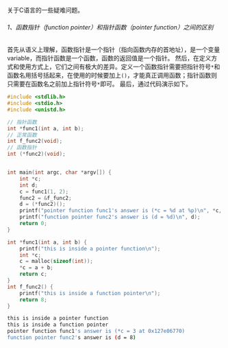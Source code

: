 关于C语言的一些疑难问题。

###### 1、函数指针（function pointer）和指针函数（pointer function）之间的区别

首先从语义上理解，函数指针是一个指针（指向函数内存的首地址），是一个变量variable，而指针函数是一个函数，函数的返回值是一个指针。
然后，在定义方式和使用方式上，它们之间有极大的差异。定义一个函数指针需要把指针符号`*`和函数名用括号括起来，在使用的时候要加上`()`，才能真正调用函数；指针函数则只需要在函数名之前加上指针符号`*`即可。
最后，通过代码演示如下。

```c
#include <stdlib.h>
#include <stdio.h>
#include <unistd.h>

// 指针函数
int *func1(int a, int b);
// 正常函数
int f_func2(void);
// 函数指针
int (*func2)(void);


int main(int argc, char *argv[]) {
    int *c;
    int d;
    c = func1(1, 2);
    func2 = &f_func2;
    d = (*func2)();
    printf("pointer function func1's answer is (*c = %d at %p)\n", *c, c);
    printf("function pointer func2's answer is (d = %d)\n", d);
    return 0;
}

int *func1(int a, int b) {
    printf("this is inside a pointer function\n");
    int *c;
    c = malloc(sizeof(int));
    *c = a + b;
    return c;
}
int f_func2() {
    printf("this is inside a function pointer\n");
    return 8;
}
```

```bash
this is inside a pointer function
this is inside a function pointer
pointer function func1's answer is (*c = 3 at 0x127e06770)
function pointer func2's answer is (d = 8)
```

